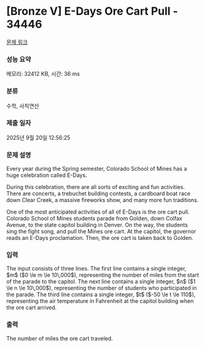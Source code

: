 # [Bronze V] E-Days Ore Cart Pull - 34446 

[문제 링크](https://www.acmicpc.net/problem/34446) 

### 성능 요약

메모리: 32412 KB, 시간: 36 ms

### 분류

수학, 사칙연산

### 제출 일자

2025년 9월 20일 12:56:25

### 문제 설명

<p>Every year during the Spring semester, Colorado School of Mines has a huge celebration called E-Days.</p>

<p>During this celebration, there are all sorts of exciting and fun activities. There are concerts, a trebuchet building contests, a cardboard boat race down Clear Creek, a massive fireworks show, and many more fun traditions.</p>

<p>One of the most anticipated activities of all of E-Days is the ore cart pull. Colorado School of Mines students parade from Golden, down Colfax Avenue, to the state capitol building in Denver. On the way, the students sing the fight song, and pull the Mines ore cart. At the capitol, the governor reads an E-Days proclamation. Then, the ore cart is taken back to Golden.</p>

### 입력 

 <p>The input consists of three lines. The first line contains a single integer, $m$ ($0 \le m \le 10\,000$), representing the number of miles from the start of the parade to the capitol. The next line contains a single integer, $n$ ($1 \le n \le 10\,000$), representing the number of students who participated in the parade. The third line contains a single integer, $t$ ($-50 \le t \le 110$), representing the air temperature in Fahrenheit at the capitol building when the ore cart arrived.</p>

### 출력 

 <p>The number of miles the ore cart traveled.</p>

